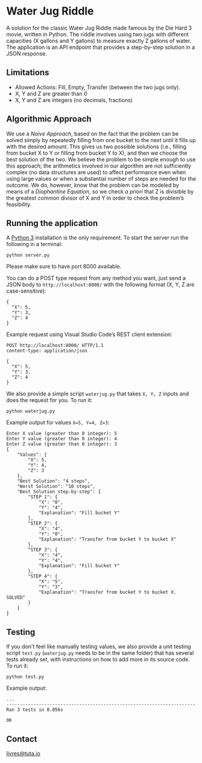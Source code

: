# Water Jug Riddle

A solution for the classic Water Jug Riddle made famous by the Die Hard 3 movie, written in Python. The riddle involves using two jugs with different capacities (X gallons and Y gallons) to measure exactly Z gallons of water. The application is an API endpoint that provides a step-by-step solution in a JSON response.

## Limitations

- Allowed Actions: Fill, Empty, Transfer (between the two jugs only).
- X, Y and Z are greater than 0
- X, Y and Z are integers (no decimals, fractions)

## Algorithmic Approach

We use a _Naive Approach_, based on the fact that the problem can be solved simply by repeatedly filling from one bucket to the next until it fills up with the desired amount. This gives us two possible solutions (i.e., filling from bucket X to Y or filling from bucket Y to X), and then we choose the best solution of the two. We believe the problem to be simple enough to use this approach; the arithmetics involved in our algorithm are not sufficiently complex (no data structures are used) to affect performance even when using large values or when a substantial number of steps are needed for the outcome. We do, however, know that the problem can be modeled by means of a _Diophantine Equation_, so we check _a priori_ that Z is divisible by the greatest common divisor of X and Y in order to check the problem’s feasibility.

## Running the application

A [Python 3](https://www.python.org/downloads/) installation is the only requirement. To start the server run the following in a terminal:

```
python server.py
```

Please make sure to have port 8000 available.

You can do a POST type request from any method you want, just send a JSON body to `http://localhost:8000/` with the following format (X, Y, Z are case-sensitive):

```
{
  "X": 5,
  "Y": 3,
  "Z": 4
}
```

Example request using Visual Studio Code’s REST client extension:

```
POST http://localhost:8000/ HTTP/1.1
content-type: application/json

{
  "X": 5,
  "Y": 3,
  "Z": 4
}
```

We also provide a simple script `waterjug.py` that takes `X, Y, Z` inputs and does the request for you. To run it:

```
python waterjug.py
```

Example output for values `X=5, Y=4, Z=3`:

```
Enter X value (greater than 0 integer): 5
Enter Y value (greater than 0 integer): 4
Enter Z value (greater than 0 integer): 3
{
    "Values": {
        "X": 5,
        "Y": 4,
        "Z": 3
    },
    "Best Solution": "4 steps",
    "Worst Solution": "10 steps",
    "Best Solution step-by-step": {
        "STEP 1": {
            "X": "0",
            "Y": "4",
            "Explanation": "Fill bucket Y"
        },
        "STEP 2": {
            "X": "4",
            "Y": "0",
            "Explanation": "Transfer from bucket Y to bucket X"
        },
        "STEP 3": {
            "X": "4",
            "Y": "4",
            "Explanation": "Fill bucket Y"
        },
        "STEP 4": {
            "X": "5",
            "Y": "3",
            "Explanation": "Transfer from bucket Y to bucket X. SOLVED"
        }
    }
}
```

## Testing

If you don't feel like manually testing values, we also provide a unit testing script `test.py` (`waterjug.py` needs to be in the same folder) that has several tests already set, with instructions on how to add more in its source code. To run it:

```
python test.py
```

Example output:

```
...
----------------------------------------------------------------------
Ran 3 tests in 0.056s

OK
```

## Contact

[livres@tuta.io](mailto:livres@tuta.io)